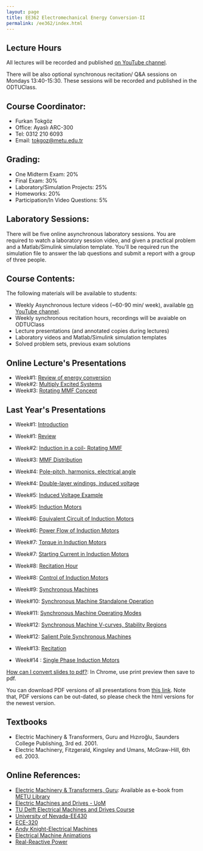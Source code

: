 ```yaml
---
layout: page
title: EE362 Electromechanical Energy Conversion-II
permalink: /ee362/index.html
---
```


## Lecture Hours

All lectures will be recorded and published [on YouTube channel](https://www.youtube.com/channel/UCkBWz-xDRrpYb7-jvklqIKA).

There will be also optional synchronous recitation/ Q&A sessions on Mondays 13:40-15:30. These sessions will be recorded and published in the ODTUClass.

## Course Coordinator:

- Furkan Tokgöz
- Office: Ayaslı ARC-300
- Tel: 0312 210 6093
- Email: tokgoz@metu.edu.tr

## Grading:

- One Midterm Exam: 20%
- Final Exam: 30%
- Laboratory/Simulation Projects: 25%
- Homeworks: 20%
- Participation/In Video Questions: 5%

## Laboratory Sessions:

There will be five online asynchronous laboratory sessions. You are required to watch a laboratory session video, and given a practical problem and a Matlab/Simulink simulation template. You'll be required run the simulation file to answer the lab questions and submit a report with a group of three people.

## Course Contents:

The following materials will be available to students:

- Weekly Asynchronous lecture videos (~60-90 min/ week), available [on YouTube channel](https://www.youtube.com/channel/UCkBWz-xDRrpYb7-jvklqIKA).
- Weekly synchronous recitation hours, recordings will be avaiable on ODTUClass
- Lecture presentations (and annotated copies during lectures)
- Laboratory videos and Matlab/Simulink simulation templates
- Solved problem sets, previous exam solutions

## Online Lecture's Presentations

- Week#1: [Review of energy conversion](/presentations/ee362_energy_conversion_review.html)
- Week#2: [Multiply Excited Systems](/presentations/ee362_multiply_excited.html)
- Week#3: [Rotating MMF Concept](/presentations/ee362_rotating_mmf2.html)



## Last Year's Presentations

- Week#1: [Introduction](/presentations/ee362_intro.html)
- Week#1: [Review](/presentations/ee362_review.html)
- Week#2: [Induction in a coil- Rotating MMF](/presentations/ee362_induction.html)
- Week#3: [MMF Distribution](/presentations/ee362_mmf_distribution.html)
- Week#4: [Pole-pitch, harmonics, electrical angle](/presentations/ee362_winding_factors.html)
- Week#4: [Double-layer windings, induced voltage](/presentations/ee362_double_layer.html)
- Week#5: [Induced Voltage Example](/presentations/ee362_mmf_exercise.html)
- Week#5: [Induction Motors](/presentations/ee362_induction_motors.html)
- Week#6: [Equivalent Circuit of Induction Motors](/presentations/ee362_induction_motor_equivalent_circuit.html)
- Week#6: [Power Flow of Induction Motors](/presentations/ee362_induction_motor_power_torque.html)
- Week#7: [Torque in Induction Motors](/presentations/ee362_induction_motor_torque_curve.html)
- Week#7: [Starting Current in Induction Motors](/presentations/ee362_induction_motor_starting_current.html)
- Week#8: [Recitation Hour](/presentations/ee362_recitation.html)
- Week#8: [Control of Induction Motors](/presentations/ee362_induction_motor_control.html)
- Week#9: [Synchronous Machines](/presentations/ee362_synchronous_motors.html)
- Week#10: [Synchronous Machine Standalone Operation](/presentations/ee362_synchronous_equivalent.html)
- Week#11: [Synchronous Machine Operating Modes](/presentations/ee362_synchronous_parallel_power.html)
- Week#12: [Synchronous Machine V-curves, Stability Regions](/presentations/ee362_synchronous_v_curves.html)
- Week#12: [Salient Pole Synchronous Machines](/presentations/ee362_power_salient.html)
- Week#13: [Recitation](/presentations/ee362_recitation2.html)

- Week#14 : [Single Phase Induction Motors](/presentations/ee362_single_phase_induction.html)


<!---

- Week#13: [Synchronous Machine Exercises](/presentations/ee362_synch_problems.html)




-->



[How can I convert slides to pdf?](https://github.com/gnab/remark/issues/50): In Chrome, use print preview then save to pdf.

You can download PDF versions of all presentations from [this link](https://www.dropbox.com/s/bf12o06nkfrzy6p/ee362_presentations.zip?dl=1). Note that, PDF versions can be out-dated, so please check the html versions for the newest version.


## Textbooks
- Electric Machinery & Transformers, Guru and Hızıroğlu, Saunders College Publishing, 3rd ed. 2001.
- Electric Machinery, Fitzgerald, Kingsley and Umans, McGraw-Hill, 6th ed. 2003.



## Online References:
- [Electric Machinery & Transformers, Guru](http://library.metu.edu.tr/search~S4?/aguru/aguru/1,20,35,B/l856~b1417325&FF=aguru+bhag+s&4,,4,1,0/indexsort=-): Available as e-book from [METU Library](http://library.metu.edu.tr/search~S4?/aguru/aguru/1%2C20%2C35%2CB/frameset&FF=aguru+bhag+s&4%2C%2C4/indexsort=-)
- [Electric Machines and Drives - UoM](https://cusp.umn.edu/electric-machines-drives/electric-machines-drives)
- [TU Delft Electrical Machines and Drives Course](https://ocw.tudelft.nl/courses/electrical-machines-and-drives/)
- [University of Nevada-EE430](http://www.egr.unlv.edu/~eebag/teaching.html)
- [ECE-320](http://www.egr.msu.edu/~fzpeng/ECE320/)
- [Andy Knight-Electrical Machines](http://people.ucalgary.ca/~aknigh/electrical_machines/fundamentals/f_ac.html)
- [Electrical Machine Animations](http://www.ece.umn.edu/users/riaz/animations/listanimations.html)
- [Real-Reactive Power](https://docs.google.com/spreadsheets/d/1UWq0nwKNa3m12aX-A91ea0HT4p0vRpfnZPuwFDwHvIQ/edit?usp=sharing)
